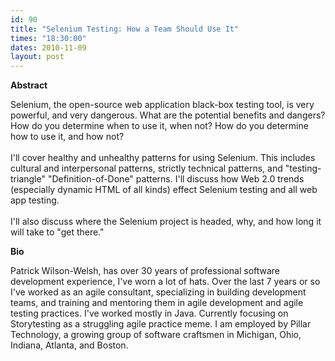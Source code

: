 ```yaml
---
id: 90
title: "Selenium Testing: How a Team Should Use It"
times: "18:30:00"
dates: 2010-11-09
layout: post
---
```

 **Abstract**  
  
Selenium, the open-source web application black-box testing tool, is very powerful, and very dangerous. What are the potential benefits and dangers? How do you determine when to use it, when not? How do you determine how to use it, and how not?  
&nbsp;  
I'll cover healthy and unhealthy patterns for using Selenium. This includes cultural and interpersonal patterns, strictly technical patterns, and "testing-triangle" "Definition-of-Done" patterns. I'll discuss how Web 2.0 trends (especially dynamic HTML of all kinds) effect Selenium testing and all web app testing.   
&nbsp;  
I'll also discuss where the Selenium project is headed, why, and how long it will take to "get there."  
  
**Bio**  
  
Patrick Wilson-Welsh, has over 30 years of professional software development experience, I've worn a lot of hats. Over the last 7 years or so I've worked as an agile consultant, specializing in building development teams, and training and mentoring them in agile development and agile testing practices. I've worked mostly in Java. Currently focusing on Storytesting as a struggling agile practice meme. I am employed by Pillar Technology, a growing group of software craftsmen in Michigan, Ohio, Indiana, Atlanta, and Boston.  
&nbsp;
